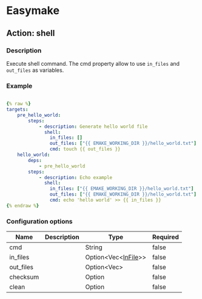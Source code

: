 # Easymake

## Action: shell

### Description

Execute shell command.
The cmd property allow to use `in_files` and `out_files` as variables.

### Example

```yaml

{% raw %}
targets:
    pre_hello_world:
        steps:
            - description: Generate hello world file
              shell:
                in_files: []
                out_files: ["{{ EMAKE_WORKING_DIR }}/hello_world.txt"]
                cmd: touch {{ out_files }}
    hello_world:
        deps:
            - pre_hello_world
        steps:
            - description: Echo example
              shell:
                in_files: ["{{ EMAKE_WORKING_DIR }}/hello_world.txt"]
                out_files: ["{{ EMAKE_WORKING_DIR }}/hello_world.txt"]
                cmd: echo 'hello world' >> {{ in_files }}
{% endraw %}

```

### Configuration options

| Name | Description | Type | Required |
| ---- | ----------- | -- | -- |
| cmd |  | String | false |
| in_files |  | Option<Vec<[InFile](../types.md#infile)>> | false |
| out_files |  | Option<Vec<String>> | false |
| checksum |  | Option<String> | false |
| clean |  | Option<String> | false |
